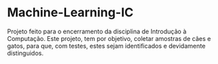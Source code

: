 # Machine-Learning-IC
Projeto feito para o encerramento da disciplina de Introdução à Computação.
Este projeto, tem por objetivo, coletar amostras de cães e gatos, para que, com testes, estes sejam identificados e devidamente distinguidos. 
